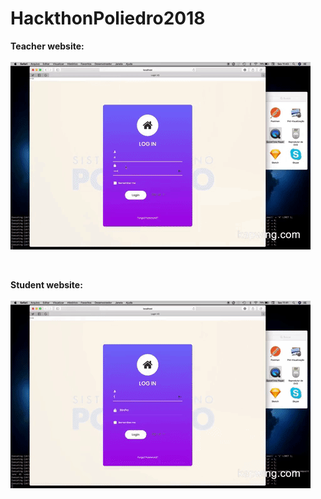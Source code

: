 # HackthonPoliedro2018

**Teacher website:**
<br>
<br>
<img src="image/essay.gif">

<br>

**Student website:**
<br>
<br>
<img src="image/essay1.gif">

